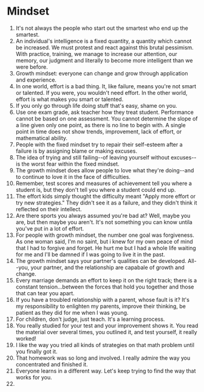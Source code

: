 # Mindset

1. It's not always the people who start out the smartest who end up the smartest. 
2. An individual's intelligence is a fixed quantity, a quantity which cannot be increased. We must protest and react against this brutal pessimism. With practice, training, we manage to increase our attention, our memory, our judgment and literally to become more intelligent than we were before. 
3. Growth mindset: everyone can change and grow through application and experience. 
4. In one world, effort is a bad thing. It, like failure, means you're not smart or talented. If you were, you wouldn't need effort. In the other world, effort is what makes you smart or talented. 
5. If you only go through life doing stuff that's easy, shame on you. 
6. Use one exam grade, ask teacher how they treat student. Performance cannot be based on one assessment. You cannot determine the slope of a line given only one point, as there is no line to begin with. A single point in time does not show trends, improvement, lack of effort, or mathematical ability.
7. People with the fixed mindset try to repair their self-esteem after a failure is by assigning blame or making excuses. 
8. The idea of trying and still failing--of leaving yourself without excuses--is the worst fear within the fixed mindset.
9. The growth mindset does allow people to love what they're doing--and to continue to love it in the face of difficulties.
10. Remember, test scores and measures of achievement tell you where a student is, but they don't tell you where a student could end up. 
11. The effort kids simply thought the difficulty meant "Apply more effort or try new strategies." They didn't see it as a failure, and they didn't think it reflected on their intellect. 
12. Are there sports you always assumed you're bad at? Well, maybe you are, but then maybe you aren't. It's not something you can know untila you've put in a lot of effort. 
13. For people with growth mindset, the number one goal was forgiveness. As one woman said, I'm no saint, but i knew for my own peace of mind that I had to forgive and forget. He hurt me but I had a whole life waiting for me and I'll be damned if I was going to live it in the past. 
14. The growth mindset says your partner's qualities can be developed. All--you, your partner, and the relationship are capabale of growth and change. 
15. Every marriage demands an effort to keep it on the right track; there is a constant tension...between the forces that hold you together and those that can tear you apart. 
16. If you have a troubled relationship with a parent, whose fault is it? It's my responsibility to enlighten my parents, improve their thinking, be patient as they did for me when I was young. 
17. For children, don't judge, just teach. It's a learning process. 
18. You really studied for your test and your improvement shows it. You read the material over several times, you outlined it, and test yourself, it really worked!
19. I like the way you tried all kinds of strategies on that math problem until you finally got it. 
20. That homework was so long and involved. I really admire the way you concentrated and finished it. 
21. Everyone learns in a different way. Let's keep trying to find the way that works for you. 
22. 
